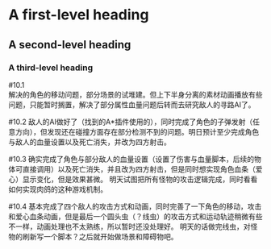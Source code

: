 # A first-level heading
## A second-level heading
### A third-level heading

#10.1  
解决的角色的移动问题，部分场景的试堆建。但上下半身分离的素材动画播放有些问题，只能暂时搁置，解决了部分属性血量问题后转而去研究敌人的寻路AI了。

#10.2
敌人的AI做好了（找到的A*插件使用的），同时完成了角色的子弹发射（任意方向），但发现还在碰撞方面存在部分检测不到的问题。明日预计至少完成角色与敌人的血量设置以及死亡消失，并改为四方射击。

#10.3
确实完成了角色与部分敌人的血量设置（设置了伤害与血量脚本，后续的物体可直接调用）以及死亡消失，并且改为四方射击，但是同时想实现角色血条（爱心）显示变化，但是效果甚微。
明天试图把所有怪物的攻击逻辑完成，同时看看如何实现肉鸽的这种游戏机制。


#10.4
基本完成了四个敌人的攻击方式和动画，同时完善了一下角色的移动，攻击和爱心血条动画，但是最后一个圆头虫（？线虫）的攻击方式和运动轨迹稍微有些不一样，动画处理也不太熟练，所以暂时还没处理好。
明天的话做完线虫，对怪物的刷新写一个脚本？之后就开始做场景和障碍物吧。
